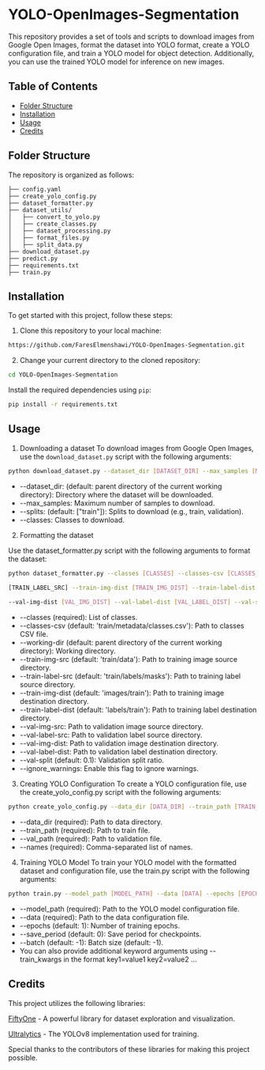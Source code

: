 # YOLO-OpenImages-Segmentation

This repository provides a set of tools and scripts to download images from Google Open Images, format the dataset into YOLO format, create a YOLO configuration file, and train a YOLO model for object detection. Additionally, you can use the trained YOLO model for inference on new images.

## Table of Contents

- [Folder Structure](#folder-structure)
- [Installation](#installation)
- [Usage](#usage)
- [Credits](#credits)


## Folder Structure

The repository is organized as follows:

```/
├── config.yaml
├── create_yolo_config.py
├── dataset_formatter.py
├── dataset_utils/
│   ├── convert_to_yolo.py
│   ├── create_classes.py
│   ├── dataset_processing.py
│   ├── format_files.py
│   ├── split_data.py
├── download_dataset.py
├── predict.py
├── requirements.txt
├── train.py
```
## Installation

To get started with this project, follow these steps:

1. Clone this repository to your local machine:

```bash 
https://github.com/FaresElmenshawi/YOLO-OpenImages-Segmentation.git
```

2. Change your current directory to the cloned repository:

```bash
cd YOLO-OpenImages-Segmentation
```

Install the required dependencies using `pip`:

```bash
pip install -r requirements.txt
```

## Usage

1. Downloading a dataset
To download images from Google Open Images, use the `download_dataset.py` script with the following arguments:

```bash
python download_dataset.py --dataset_dir [DATASET_DIR] --max_samples [MAX_SAMPLES] --splits [SPLITS] --classes [CLASSES]
```
* --dataset_dir:  (default: parent directory of the current working directory): Directory where the dataset will be downloaded.
* --max_samples: Maximum number of samples to download.
* --splits: (default: ["train"]): Splits to download (e.g., train, validation).
* --classes: Classes to download.

2. Formatting the dataset

Use the dataset_formatter.py script with the following arguments to format the dataset:

```bash
python dataset_formatter.py --classes [CLASSES] --classes-csv [CLASSES_CSV] --working-dir [WORKING_DIR] --train-img-src [TRAIN_IMG_SRC] --train-label-src
 
[TRAIN_LABEL_SRC] --train-img-dist [TRAIN_IMG_DIST] --train-label-dist [TRAIN_LABEL_DIST] --val-img-src [VAL_IMG_SRC] --val-label-src [VAL_LABEL_SRC] 

--val-img-dist [VAL_IMG_DIST] --val-label-dist [VAL_LABEL_DIST] --val-split [VAL_SPLIT] --ignore_warnings
```

* --classes (required): List of classes.
* --classes-csv (default: 'train/metadata/classes.csv'): Path to classes CSV file.
* --working-dir (default: parent directory of the current working directory): Working directory.
* --train-img-src (default: 'train/data'): Path to training image source directory.
* --train-label-src (default: 'train/labels/masks'): Path to training label source directory.
* --train-img-dist (default: 'images/train'): Path to training image destination directory.
* --train-label-dist (default: 'labels/train'): Path to training label destination directory.
* --val-img-src: Path to validation image source directory.
* --val-label-src: Path to validation label source directory.
* --val-img-dist: Path to validation image destination directory.
* --val-label-dist: Path to validation label destination directory.
* --val-split (default: 0.1): Validation split ratio.
* --ignore_warnings: Enable this flag to ignore warnings.

3. Creating YOLO Configuration
To create a YOLO configuration file, use the create_yolo_config.py script with the following arguments:

```bash
python create_yolo_config.py --data_dir [DATA_DIR] --train_path [TRAIN_PATH] --val_path [VAL_PATH] --names [NAMES]
```
* --data_dir (required): Path to data directory.
* --train_path (required): Path to train file.
* --val_path (required): Path to validation file.
* --names (required): Comma-separated list of names.

4. Training YOLO Model
To train your YOLO model with the formatted dataset and configuration file, use the train.py script with the following arguments:

```bash
python train.py --model_path [MODEL_PATH] --data [DATA] --epochs [EPOCHS] --save_period [SAVE_PERIOD] --batch [BATCH] --train_kwargs [TRAIN_KWARGS]
```

* --model_path (required): Path to the YOLO model configuration file.
* --data (required): Path to the data configuration file.
* --epochs (default: 1): Number of training epochs.
* --save_period (default: 0): Save period for checkpoints.
* --batch (default: -1): Batch size (default: -1).
* You can also provide additional keyword arguments using --train_kwargs in the format key1=value1 key2=value2 ...

## Credits

This project utilizes the following libraries:

[FiftyOne](https://docs.voxel51.com/) - A powerful library for dataset exploration and visualization.

[Ultralytics](https://github.com/ultralytics/ultralytics) - The YOLOv8 implementation used for training.

Special thanks to the contributors of these libraries for making this project possible.
